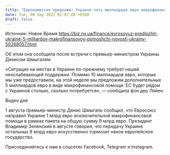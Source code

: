 ```yaml
---
title: "Еврокомиссия предложит Украине пять миллиардов евро макрофинансовой помощи"
date: Tue, 06 Sep 2022 02:07:00 +0300
draft: false
---
```

Источник: Новое Время https://biz.nv.ua/finance/evrosoyuz-predlozhit-ukraine-5-milliardov-makrofinansovoy-pomoshchi-novosti-ukrainy-50268057.html


 Об этом она сообщила после встречи с премьер-министром Украины Денисом Шмыгалем.

«Ситуация на местах в Украине по-прежнему требует нашей неослабевающей поддержки. Помимо 10 миллиардов евро, которые мы уже предоставили, на этой неделе мы предложим дополнительные 5 миллиардов евро в виде макрофинансовой помощи. ЕС будет рядом с Украиной столько, сколько потребуется», — сообщила фон дер Ляйен.

 Видео дня   

1 августа премьер-министр Денис Шмыгаль сообщил, что Евросоюз направил Украине 1 млрд евро исключительной макрофинансовой помощи в рамках пакета на общую сумму 9 млрд евро. Президент Владимир Зеленский в августе говорил, что передачу Украине остальных 8 млрд евро искусственно тормозит некое европейское государство.

Присоединяйтесь к нам в соцсетях Facebook, Telegram и Instagram.
